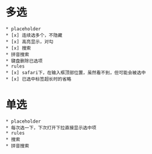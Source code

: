 # 多选
	* placeholder
	* [x] 连续选多个，不隐藏
	* [x] 高亮显示，对勾
	* [x] 搜索
	* 拼音搜索
	* 键盘删除已选项
	* rules
	* [x] safari下，在输入框顶部位置，虽然看不到，但可能会被选中
	* [x] 已选中标签超长时的省略
# 单选
	* placeholder
	* 每次选一下，下次打开下拉直接显示选中项
	* rules
	* 搜索
	* 拼音搜索